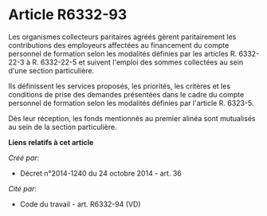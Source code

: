 # Article R6332-93

Les organismes collecteurs paritaires agréés gèrent paritairement les contributions des employeurs affectées au financement
du compte personnel de formation selon les modalités définies par les articles R. 6332-22-3 à R. 6332-22-5 et suivent
l'emploi des sommes collectées au sein d'une section particulière. 

Ils définissent les services proposés, les priorités, les critères et les conditions de prise des demandes présentées dans le
cadre du compte personnel de formation selon les modalités définies par l'article R. 6323-5. 

Dès leur réception, les fonds mentionnés au premier alinéa sont mutualisés au sein de la section particulière.

**Liens relatifs à cet article**

_Créé par_:

  - Décret n°2014-1240 du 24 octobre 2014 - art. 36

_Cité par_:

  - Code du travail - art. R6332-94 (VD)
